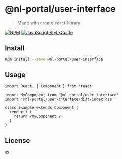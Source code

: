 # @nl-portal/user-interface

> Made with create-react-library

[![NPM](https://img.shields.io/npm/v/@nl-portal/user-interface.svg)](https://www.npmjs.com/package/@nl-portal/user-interface) [![JavaScript Style Guide](https://img.shields.io/badge/code_style-standard-brightgreen.svg)](https://standardjs.com)

## Install

```bash
npm install --save @nl-portal/user-interface
```

## Usage

```tsx
import React, { Component } from 'react'

import MyComponent from '@nl-portal/user-interface'
import '@nl-portal/user-interface/dist/index.css'

class Example extends Component {
  render() {
    return <MyComponent />
  }
}
```

## License

 © [](https://github.com/)

